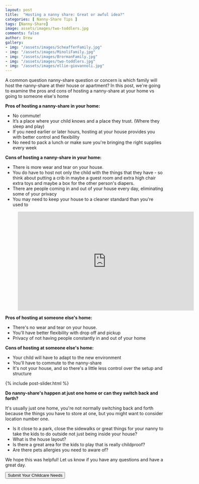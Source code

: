 ```yaml
---
layout: post
title:  "Hosting a nanny share: Great or awful idea?"
categories: [ Nanny-Share Tips ]
tags: [Nanny-Share]
image: assets/images/two-toddlers.jpg
comments: false
author: Drew
gallery: 
- img: "/assets/images/ScheafferFamily.jpg"
- img: "/assets/images/MinoliFamily.jpg"
- img: "/assets/images/BrormanFamily.jpg"
- img: "/assets/images/two-toddlers.jpg"
- img: "/assets/images/ellie-giovannoli.jpg"
---
```


A common question nanny-share question or concern is which family will host the nanny-share at their house or apartment? In this post, we're going to examine the pros and cons of hosting a nanny-share at your home vs going to someone else's home

**Pros of hosting a nanny-share in your home:**
- No commute!
- It’s a place where your child knows and a place they trust. (Where they sleep and play)
- If you need earlier or later hours, hosting at your house provides you with better control and flexibility
- No need to pack a lunch or make sure you're bringing the right supplies every week

**Cons of hosting a nanny-share in your home:**
- There is more wear and tear on your house.
- You do have to host not only the child with the things that they have - so think about putting a crib in maybe a guest room and extra high chair extra toys and maybe a box for the other person's diapers.
- There are people coming in and out of your house every day, eliminating some of your privacy
- You may need to keep your house to a cleaner standard than you're used to

<figure class="video_container">
  <iframe width="560" height="315" src="https://www.youtube.com/embed/EyU76Kw9SUc" frameborder="0" allow="accelerometer; autoplay; encrypted-media; gyroscope; picture-in-picture" allowfullscreen></iframe>
</figure>

**Pros of hosting at someone else's home:**
- There's no wear and tear on your house.
- You'll have better flexibility with drop off and pickup
- Privacy of not having people constantly in and out of your home

**Cons of hosting at someone else's home:**
- Your child will have to adapt to the new environment
- You'll have to commute to the nanny-share
- It's not your house, and so there's a little less control over the setup and structure


{% include post-slider.html %}





**Do nanny-share's happen at just one home or can they switch back and forth?**

It's usually just one home, you're not normally switching back and forth because the things you have to store at one, but you might want to consider location number one.

- Is it close to a park, close the sidewalks or great things for your nanny to take the kids to do outside not just being inside your house?
- What is the house layout?
- Is there a great area for the kids to play that is really childproof?
- Are there pets allergies you need to aware of?

We hope this was helpful! Let us know if you have any questions and have a great day.

<button type="button" onclick="window.location.href='https://ourvillage.formstack.com/forms/village_main_form';" class="btn btn-primary">Submit Your Childcare Needs</button>